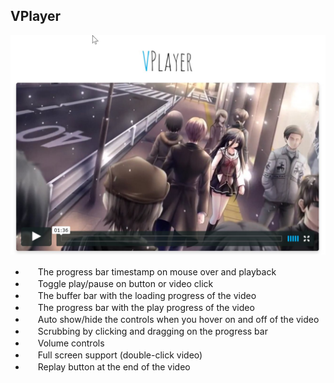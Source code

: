 ## VPlayer

<img src="img/screenshot.jpg" width="666">

* <img src="http://i.imgur.com/a8vMYZ2.png" width="16" height="16"> The progress bar timestamp on mouse over and playback
* <img src="http://i.imgur.com/a8vMYZ2.png" width="16" height="16"> Toggle play/pause on button or video click
* <img src="http://i.imgur.com/a8vMYZ2.png" width="16" height="16"> The buffer bar with the loading progress of the video
* <img src="http://i.imgur.com/a8vMYZ2.png" width="16" height="16"> The progress bar with the play progress of the video
* <img src="http://i.imgur.com/a8vMYZ2.png" width="16" height="16"> Auto show/hide the controls when you hover on and off of the video
* <img src="http://i.imgur.com/a8vMYZ2.png" width="16" height="16"> Scrubbing by clicking and dragging on the progress bar
* <img src="http://i.imgur.com/a8vMYZ2.png" width="16" height="16"> Volume controls
* <img src="http://i.imgur.com/a8vMYZ2.png" width="16" height="16"> Full screen support (double-click video)
* <img src="http://i.imgur.com/a8vMYZ2.png" width="16" height="16"> Replay button at the end of the video
